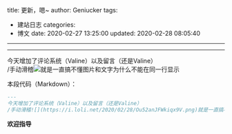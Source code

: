 ﻿title: 更新，嗯~
author: Geniucker
tags:
  - 建站日志
categories:
  - 博文
date: 2020-02-27 13:25:00
updated: 2020-02-28 08:05:40
---
---
今天增加了评论系统（Valine）以及留言（还是Valine）  
/手动滑稽![](https://i.loli.net/2020/02/28/Ou52anJFWkiqx9V.png)就是一直搞不懂图片和文字为什么不能在同一行显示  
  
  
本段代码（Markdown）：
<!--more-->
```Markdown
---
今天增加了评论系统（Valine）以及留言（还是Valine）  
/手动滑稽![](https://i.loli.net/2020/02/28/Ou52anJFWkiqx9V.png)就是一直搞不懂图片和文字为什么不能在同一行显示
```
**欢迎指导**